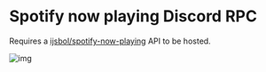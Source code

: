 # Spotify now playing Discord RPC

Requires a [ijsbol/spotify-now-playing](https://github.com/ijsbol/spotify-now-playing) API to be hosted.

![img](https://neko.uwu.gal/u/ziVhgB.gif)
